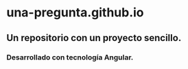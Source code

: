 # una-pregunta.github.io

## Un repositorio con un proyecto sencillo.

### Desarrollado con tecnología Angular.
